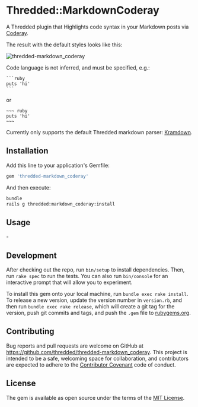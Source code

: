 # Thredded::MarkdownCoderay

A Thredded plugin that Highlights code syntax in your Markdown posts via
[Coderay](https://github.com/rubychan/coderay).

The result with the default styles looks like this:

![thredded-markdown_coderay](https://cloud.githubusercontent.com/assets/216339/20035926/46650068-a3b5-11e6-90b0-2530bf1d98f5.png)

Code language is not inferred, and must be specified, e.g.:

    ```ruby
    puts 'hi'
    ```
    
or

    ~~~ ruby
    puts 'hi'
    ~~~

Currently only supports the default Thredded markdown parser:
[Kramdown](https://github.com/gettalong/kramdown).

## Installation

Add this line to your application's Gemfile:

```ruby
gem 'thredded-markdown_coderay'
```

And then execute:

```bash
bundle
rails g thredded:markdown_coderay:install
```

## Usage

\-

## Development

After checking out the repo, run `bin/setup` to install dependencies.
Then, run `rake spec` to run the tests. You can also run `bin/console` for an
interactive prompt that will allow you to experiment.

To install this gem onto your local machine, run `bundle exec rake install`.
To release a new version, update the version number in `version.rb`, and then
run `bundle exec rake release`, which will create a git tag for the version,
push git commits and tags, and push the `.gem` file to
[rubygems.org](https://rubygems.org).

## Contributing

Bug reports and pull requests are welcome on GitHub at https://github.com/thredded/thredded-markdown_coderay. This project is intended to be a safe, welcoming space for collaboration, and contributors are expected to adhere to the [Contributor Covenant](http://contributor-covenant.org) code of conduct.


## License

The gem is available as open source under the terms of the
[MIT License](http://opensource.org/licenses/MIT).

